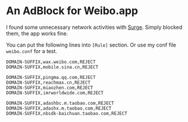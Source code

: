 # An AdBlock for Weibo.app

I found some unnecessary network activities with [Surge](https://nssurge.com "Surge"). Simply blocked them, the app works fine.

You can put the following lines into `[Rule]` section. Or use my conf file `weibo.conf` for a test.

```# Weibo Ad Exchange
DOMAIN-SUFFIX,wax.weibo.com,REJECT
DOMAIN-SUFFIX,mobile.sina.cn,REJECT
```
```# Privacy Protect
DOMAIN-SUFFIX,pingma.qq.com,REJECT
DOMAIN-SUFFIX,reachmax.cn,REJECT
DOMAIN-SUFFIX,miaozhen.com,REJECT
DOMAIN-SUFFIX,imrworldwide.com,REJECT
```
```# Taobao Exchange
DOMAIN-SUFFIX,adashbc.m.taobao.com,REJECT
DOMAIN-SUFFIX,adashx.m.taobao.com,REJECT
DOMAIN-SUFFIX,nbsdk-baichuan.taobao.com,REJECT
```